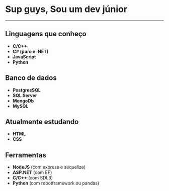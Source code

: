 # Sup guys, Sou um dev júnior
---
## Linguagens que conheço
  - **C/C++**
  - **C# (puro e .NET)**
  - **JavaScript**
  - **Python**
## Banco de dados
- **PostgresSQL**
- **SQL Server**
- **MongoDb**
- **MySQL**
## Atualmente estudando
  - **HTML**
  - **CSS**
## Ferramentas
- **NodeJS** (com express e sequelize)
- **ASP.NET** (com EF)
- **C/C++** (com SDL3)
- **Python** (com robotframework ou pandas)

<!--
**CassianoPereiraLeao/CassianoPereiraLeao** is a ✨ _special_ ✨ repository because its `README.md` (this file) appears on your GitHub profile.

Here are some ideas to get you started:

- 🔭 I’m currently working on ...
- 🌱 I’m currently learning ...
- 👯 I’m looking to collaborate on ...
- 🤔 I’m looking for help with ...
- 💬 Ask me about ...
- 📫 How to reach me: ...
- 😄 Pronouns: ...
- ⚡ Fun fact: ...
-->
